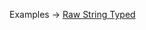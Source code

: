 <p class="ExampleLinks">Examples <span class="ExampleLinksTitleSeparator">-></span> <a href="../../examples/raw-string-typed">Raw String Typed</a></p>
